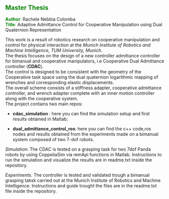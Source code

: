 
### <font color="green"> <span style="font-size:larger;"> Master Thesis </font>


<font color="green">**Author**:</font>  Rachele Nebbia Colomba  
<font color="green">**Title**:</font> Adaptive Admittance Control for Cooperative Manipulation using Dual Quaternion Representation

This work is a result of robotics research on cooperative manipulation and control for physical interaction at the *Munich Institute of Robotics and Machine Intelligence, TUM University, Munich*.  
The thesis focuses on the design of a new controller admittance controller for bimanual and cooperative manipulators, i.e Cooperative Dual Admittance controller (**CDAC**).  
The control is designed to be consistent with the geometry of the Cooperative task space using the dual quaternion logarithmic mapping of wrenches and corresponding elastic displacements.  
The overall scheme consists of a stiffness adapter, cooperative admittance controller, and wrench adapter complete with an inner motion controller along with the cooperative system.  
The project contains two main repos: 

- **cdac_simulation** : here you can find the simulation setup and first results obtained in Matlab;

- **dual_admittance_control_ros**: here you can find the c++ code,ros nodes and results obtained from the experiments made on a bimanual system composed of two 7-dof robots. 

_Simulation:_ 
The CDAC is tested on a grasping task for two 7dof Panda robots by using CoppeliaSim via remApi functions in Matlab. Instructions to run the simulation and visualize the results are in readme.txt inside the repository.

_Experiments._
The controller is tested and validated trough a bimanual grasping taksk carried out at the Munich Institute of Robotics and Machine Intelligence. Instructions and guide trought the files are in the readme.txt file inside the repository.

